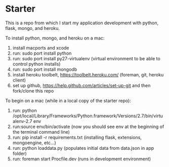 Starter 
==============

This is a repo from which I start my application development with python, flask, mongo, and heroku.

To install python, mongo, and heroku on a mac:
1. install macports and xcode
2. run: sudo port install python
3. run: sudo port install py27-virtualenv (virtual environment to be able to control python installs)
3. run: sudo port install mongodb
4. install heroku toolbelt, https://toolbelt.heroku.com/ (foreman, git, heroku client)
5. set up github, https://help.github.com/articles/set-up-git and then fork/clone this repo

To begin on a mac (while in a local copy of the starter repo):
1. run: python /opt/local/Library/Frameworks/Python.framework/Versions/2.7/bin/virtualenv-2.7 env 
2. run:source env/bin/activate (now you should see env at the beginning of the terminal command line)
3. run: pip install -r requirements.txt (installing flask, extensions, mongoengine, etc...)
4. run: python loaddata.py (populates initial data from data.json in app folder)
5. run: foreman start Procfile.dev (runs in development environment)
